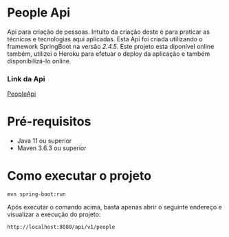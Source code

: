 # People Api
Api para criação de pessoas. Intuito da criação deste é para praticar as técnicas e tecnologias aqui aplicadas.
Esta Api foi criada utilizando o framework SpringBoot na versão *2.4.5*.
Este projeto esta diponível online também, utilizei o Heroku para efetuar o deploy da aplicação e também disponibilizá-lo online. 

### Link da Api

[PeopleApi](https://peopleapi-devloper.herokuapp.com/api/v1/people)


# Pré-requisitos
* Java 11 ou superior
* Maven 3.6.3 ou superior
# Como executar o projeto
```shell script
mvn spring-boot:run
```

Após executar o comando acima, basta apenas abrir o seguinte endereço e visualizar a execução do projeto:
```shell script
http://localhost:8080/api/v1/people
```
